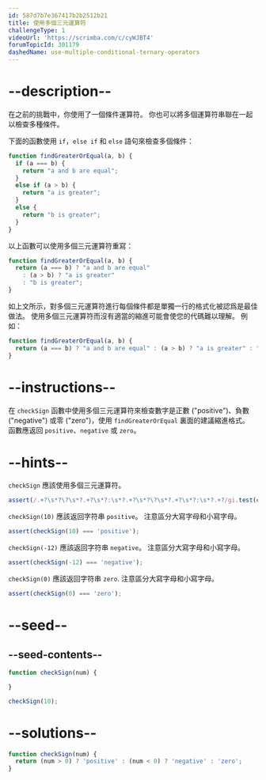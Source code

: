 ```yaml
---
id: 587d7b7e367417b2b2512b21
title: 使用多個三元運算符
challengeType: 1
videoUrl: 'https://scrimba.com/c/cyWJBT4'
forumTopicId: 301179
dashedName: use-multiple-conditional-ternary-operators
---
```


# --description--

在之前的挑戰中，你使用了一個條件運算符。 你也可以將多個運算符串聯在一起以檢查多種條件。

下面的函數使用 `if`，`else if` 和 `else` 語句來檢查多個條件：

```js
function findGreaterOrEqual(a, b) {
  if (a === b) {
    return "a and b are equal";
  }
  else if (a > b) {
    return "a is greater";
  }
  else {
    return "b is greater";
  }
}
```

以上函數可以使用多個三元運算符重寫：

```js
function findGreaterOrEqual(a, b) {
  return (a === b) ? "a and b are equal" 
    : (a > b) ? "a is greater" 
    : "b is greater";
}
```

如上文所示，對多個三元運算符進行每個條件都是單獨一行的格式化被認爲是最佳做法。 使用多個三元運算符而沒有適當的縮進可能會使您的代碼難以理解。 例如：

```js
function findGreaterOrEqual(a, b) {
  return (a === b) ? "a and b are equal" : (a > b) ? "a is greater" : "b is greater";
}
```

# --instructions--

在 `checkSign` 函數中使用多個三元運算符來檢查數字是正數 ("positive")、負數 ("negative") 或零 ("zero")，使用 `findGreaterOrEqual` 裏面的建議縮進格式。 函數應返回 `positive`、`negative` 或 `zero`。

# --hints--

`checkSign` 應該使用多個三元運算符。

```js
assert(/.+?\s*?\?\s*?.+?\s*?:\s*?.+?\s*?\?\s*?.+?\s*?:\s*?.+?/gi.test(code));
```

`checkSign(10)` 應該返回字符串 `positive`。 注意區分大寫字母和小寫字母。

```js
assert(checkSign(10) === 'positive');
```

`checkSign(-12)` 應該返回字符串 `negative`。 注意區分大寫字母和小寫字母。

```js
assert(checkSign(-12) === 'negative');
```

`checkSign(0)` 應該返回字符串 `zero`. 注意區分大寫字母和小寫字母。

```js
assert(checkSign(0) === 'zero');
```

# --seed--

## --seed-contents--

```js
function checkSign(num) {

}

checkSign(10);
```

# --solutions--

```js
function checkSign(num) {
  return (num > 0) ? 'positive' : (num < 0) ? 'negative' : 'zero';
}
```
